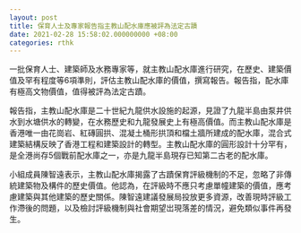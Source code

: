 ```yaml
---
layout: post
title: 保育人士及專家報告指主教山配水庫應被評為法定古蹟
date: 2021-02-28 15:58:02.000000000 +08:00
categories: rthk
---
```


一批保育人士、建築師及水務專家等，就主教山配水庫進行研究，在歷史、建築價值及罕有程度等6項準則，評估主教山配水庫的價值，撰寫報告。報告指，配水庫有極高文物價值，值得被評為法定古蹟。

報告指，主教山配水庫是二十世紀九龍供水設施的起源，見證了九龍半島由泵井供水到水塘供水的轉變，在水務歷史和九龍發展史上有極高價值。而主教山配水庫是香港唯一由花崗岩、紅磚圓拱、混凝土桶形拱頂和檔土牆所建成的配水庫，混合式建築結構反映了香港工程和建築設計的轉型。主教山配水庫的圓形設計十分罕有，是全港尚存5個戰前配水庫之一，亦是九龍半島現存已知第二古老的配水庫。

小組成員陳智遠表示，主教山配水庫揭露了古蹟保育評級機制的不足，忽略了非傳統建築物及構件的歷史價值。他認為，在評級時不應只考慮單幢建築的價值，應考慮建築與其他建築的歷史關係。陳智遠建議發展局投放更多資源，改善現時評級工作滯後的問題，以及檢討評級機制與社會期望岀現落差的情況，避免類似事件再發生。
